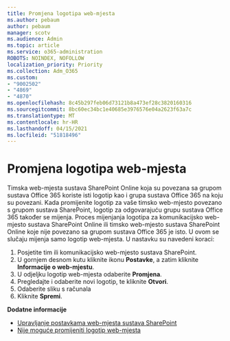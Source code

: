 ```yaml
---
title: Promjena logotipa web-mjesta
ms.author: pebaum
author: pebaum
manager: scotv
ms.audience: Admin
ms.topic: article
ms.service: o365-administration
ROBOTS: NOINDEX, NOFOLLOW
localization_priority: Priority
ms.collection: Adm_O365
ms.custom:
- "9002502"
- "4869"
- "4870"
ms.openlocfilehash: 8c45b297feb06d73121b8a473ef28c3820160316
ms.sourcegitcommit: 8bc60ec34bc1e40685e3976576e04a2623f63a7c
ms.translationtype: MT
ms.contentlocale: hr-HR
ms.lasthandoff: 04/15/2021
ms.locfileid: "51818496"
---
```

# <a name="change-site-logo"></a>Promjena logotipa web-mjesta

Timska web-mjesta sustava SharePoint Online koja su povezana sa grupom sustava Office 365 koriste isti logotip kao i grupa sustava Office 365 na koju su povezani. Kada promijenite logotip za vaše timsko web-mjesto povezano s grupom sustava SharePoint, logotip za odgovarajuću grupu sustava Office 365 također se mijenja. Proces mijenjanja logotipa za komunikacijsko web-mjesto sustava SharePoint Online ili timsko web-mjesto sustava SharePoint Online koje nije povezano sa grupom sustava Office 365 je isto. U ovom se slučaju mijenja samo logotip web-mjesta. U nastavku su navedeni koraci:

1. Posjetite tim ili komunikacijsko web-mjesto sustava SharePoint.
2. U gornjem desnom kutu kliknite ikonu **Postavke**, a zatim kliknite **Informacije o web-mjestu**.
3. U odjeljku logotip web-mjesta odaberite **Promjena**.
4. Pregledajte i odaberite novi logotip, te kliknite **Otvori**.
5. Odaberite sliku s računala
6. Kliknite **Spremi**.

**Dodatne informacije**

- [Upravljanje postavkama web-mjesta sustava SharePoint](https://support.office.com/article/manage-your-sharepoint-site-settings-8376034d-d0c7-446e-9178-6ab51c58df42)
- [Nije moguće promijeniti logotip web-mjesta](https://docs.microsoft.com/sharepoint/troubleshoot/sites/error-when-changing-o365-site-logo)
